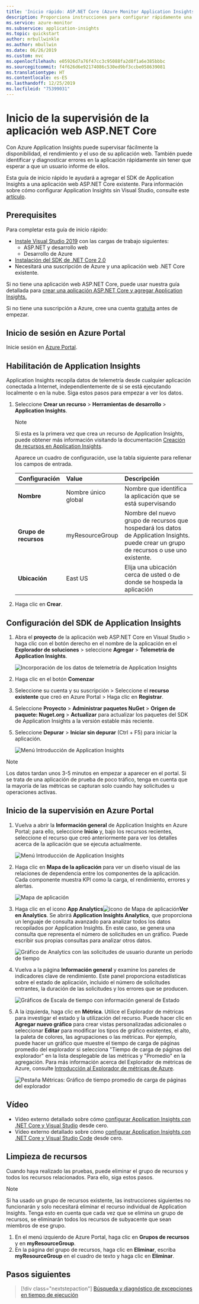 ```yaml
---
title: 'Inicio rápido: ASP.NET Core (Azure Monitor Application Insights)'
description: Proporciona instrucciones para configurar rápidamente una aplicación web de ASP.NET Core para la supervisión con Application Insights de Azure Monitor
ms.service: azure-monitor
ms.subservice: application-insights
ms.topic: quickstart
author: mrbullwinkle
ms.author: mbullwin
ms.date: 06/26/2019
ms.custom: mvc
ms.openlocfilehash: e05926d7a76f47cc3c95088fa2d8f1a6e385bbbc
ms.sourcegitcommit: f4f626d6e92174086c530ed9bf3ccbe058639081
ms.translationtype: HT
ms.contentlocale: es-ES
ms.lasthandoff: 12/25/2019
ms.locfileid: "75399031"
---
```

# <a name="start-monitoring-your-aspnet-core-web-application"></a>Inicio de la supervisión de la aplicación web ASP.NET Core

Con Azure Application Insights puede supervisar fácilmente la disponibilidad, el rendimiento y el uso de su aplicación web. También puede identificar y diagnosticar errores en la aplicación rápidamente sin tener que esperar a que un usuario informe de ellos. 

Esta guía de inicio rápido le ayudará a agregar el SDK de Application Insights a una aplicación web ASP.NET Core existente. Para información sobre cómo configurar Application Insights sin Visual Studio, consulte este [artículo](https://docs.microsoft.com/azure/azure-monitor/app/asp-net-core).

## <a name="prerequisites"></a>Prerequisites

Para completar esta guía de inicio rápido:

- [Instale Visual Studio 2019](https://www.visualstudio.com/downloads/) con las cargas de trabajo siguientes:
  - ASP.NET y desarrollo web
  - Desarrollo de Azure
- [Instalación del SDK de .NET Core 2.0](https://www.microsoft.com/net/core)
- Necesitará una suscripción de Azure y una aplicación web .NET Core existente.

Si no tiene una aplicación web ASP.NET Core, puede usar nuestra guía detallada para [crear una aplicación ASP.NET Core y agregar Application Insights.](../../azure-monitor/app/asp-net-core.md)

Si no tiene una suscripción a Azure, cree una cuenta [gratuita](https://azure.microsoft.com/free/) antes de empezar.

## <a name="sign-in-to-the-azure-portal"></a>Inicio de sesión en Azure Portal

Inicie sesión en [Azure Portal](https://portal.azure.com/).

## <a name="enable-application-insights"></a>Habilitación de Application Insights

Application Insights recopila datos de telemetría desde cualquier aplicación conectada a Internet, independientemente de si se está ejecutando localmente o en la nube. Siga estos pasos para empezar a ver los datos.

1. Seleccione **Crear un recurso** > **Herramientas de desarrollo** > **Application Insights**.

   > [!NOTE]
   >Si esta es la primera vez que crea un recurso de Application Insights, puede obtener más información visitando la documentación [Creación de recursos en Application Insights](https://docs.microsoft.com/azure/azure-monitor/app/create-new-resource).

    Aparece un cuadro de configuración, use la tabla siguiente para rellenar los campos de entrada.

   | Configuración        |  Value           | Descripción  |
   | ------------- |:-------------|:-----|
   | **Nombre**      | Nombre único global | Nombre que identifica la aplicación que se está supervisando |
   | **Grupo de recursos**     | myResourceGroup      | Nombre del nuevo grupo de recursos que hospedará los datos de Application Insights. puede crear un grupo de recursos o use uno existente. |
   | **Ubicación** | East US | Elija una ubicación cerca de usted o de donde se hospeda la aplicación |

2. Haga clic en **Crear**.



## <a name="configure-app-insights-sdk"></a>Configuración del SDK de Application Insights

1. Abra el **proyecto** de la aplicación web ASP.NET Core en Visual Studio > haga clic con el botón derecho en el nombre de la aplicación en el **Explorador de soluciones** > seleccione **Agregar** > **Telemetría de Application Insights**.

    ![Incorporación de los datos de telemetría de Application Insights](./media/dotnetcore-quick-start/2vsaddappinsights.png)

2. Haga clic en el botón **Comenzar**

3. Seleccione su cuenta y su suscripción > Seleccione el **recurso existente** que creó en Azure Portal > Haga clic en **Registrar**.

4. Seleccione **Proyecto** > **Administrar paquetes NuGet** > **Origen de paquete: Nuget.org** > **Actualizar** para actualizar los paquetes del SDK de Application Insights a la versión estable más reciente.

5. Seleccione **Depurar** > **Iniciar sin depurar** (Ctrl + F5) para iniciar la aplicación.

    ![Menú Introducción de Application Insights](./media/dotnetcore-quick-start/3debug.png)

> [!NOTE]
> Los datos tardan unos 3-5 minutos en empezar a aparecer en el portal. Si se trata de una aplicación de prueba de poco tráfico, tenga en cuenta que la mayoría de las métricas se capturan solo cuando hay solicitudes u operaciones activas.

## <a name="start-monitoring-in-the-azure-portal"></a>Inicio de la supervisión en Azure Portal

1. Vuelva a abrir la **Información general** de Application Insights en Azure Portal; para ello, seleccione **Inicio** y, bajo los recursos recientes, seleccione el recurso que creó anteriormente para ver los detalles acerca de la aplicación que se ejecuta actualmente.

   ![Menú Introducción de Application Insights](./media/dotnetcore-quick-start/4overview.png)

2. Haga clic en **Mapa de la aplicación** para ver un diseño visual de las relaciones de dependencia entre los componentes de la aplicación. Cada componente muestra KPI como la carga, el rendimiento, errores y alertas.

   ![Mapa de aplicación](./media/dotnetcore-quick-start/5appmap.png)

3. Haga clic en el icono **App Analytics**![icono de Mapa de aplicación](./media/dotnetcore-quick-start/006.png)**Ver en Analytics**. Se abrirá **Application Insights Analytics**, que proporciona un lenguaje de consulta avanzado para analizar todos los datos recopilados por Application Insights. En este caso, se genera una consulta que representa el número de solicitudes en un gráfico. Puede escribir sus propias consultas para analizar otros datos.

   ![Gráfico de Analytics con las solicitudes de usuario durante un período de tiempo](./media/dotnetcore-quick-start/6analytics.png)

4. Vuelva a la página **Información general** y examine los paneles de indicadores clave de rendimiento.  Este panel proporciona estadísticas sobre el estado de aplicación, incluido el número de solicitudes entrantes, la duración de las solicitudes y los errores que se producen. 

   ![Gráficos de Escala de tiempo con información general de Estado](./media/dotnetcore-quick-start/7kpidashboards.png)

5. A la izquierda, haga clic en **Métrica**. Utilice el Explorador de métricas para investigar el estado y la utilización del recurso. Puede hacer clic en **Agregar nuevo gráfico** para crear vistas personalizadas adicionales o seleccionar **Editar** para modificar los tipos de gráfico existentes, el alto, la paleta de colores, las agrupaciones o las métricas. Por ejemplo, puede hacer un gráfico que muestre el tiempo de carga de páginas promedio del explorador si selecciona "Tiempo de carga de páginas del explorador" en la lista desplegable de las métricas y "Promedio" en la agregación. Para más información acerca del Explorador de métricas de Azure, consulte [Introducción al Explorador de métricas de Azure](../../azure-monitor/platform/metrics-getting-started.md).

     ![Pestaña Métricas: Gráfico de tiempo promedio de carga de páginas del explorador](./media/dotnetcore-quick-start/8metrics.png)

## <a name="video"></a>Vídeo

- Vídeo externo detallado sobre cómo [configurar Application Insights con .NET Core y Visual Studio](https://www.youtube.com/watch?v=NoS9UhcR4gA&t) desde cero.
- Vídeo externo detallado sobre cómo [configurar Application Insights con .NET Core y Visual Studio Code](https://youtu.be/ygGt84GDync) desde cero.

## <a name="clean-up-resources"></a>Limpieza de recursos
Cuando haya realizado las pruebas, puede eliminar el grupo de recursos y todos los recursos relacionados. Para ello, siga estos pasos.

> [!NOTE]
> Si ha usado un grupo de recursos existente, las instrucciones siguientes no funcionarán y solo necesitará eliminar el recurso individual de Application Insights. Tenga esto en cuenta que cada vez que se elimina un grupo de recursos, se eliminarán todos los recursos de subyacente que sean miembros de ese grupo.

1. En el menú izquierdo de Azure Portal, haga clic en **Grupos de recursos** y en **myResourceGroup**.
2. En la página del grupo de recursos, haga clic en **Eliminar**, escriba **myResourceGroup** en el cuadro de texto y haga clic en **Eliminar**.

## <a name="next-steps"></a>Pasos siguientes

> [!div class="nextstepaction"]
> [Búsqueda y diagnóstico de excepciones en tiempo de ejecución](https://docs.microsoft.com/azure/application-insights/app-insights-tutorial-runtime-exceptions)
